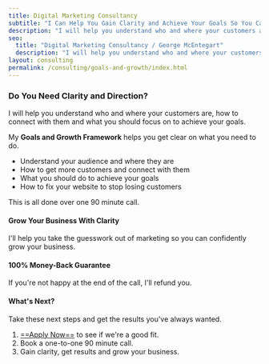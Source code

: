 ```yaml
---
title: Digital Marketing Consultancy
subtitle: "I Can Help You Gain Clarity and Achieve Your Goals So You Can Grow Your Business"
description: "I will help you understand who and where your customers are, how to connect with them and what you should focus on to achieve your digital marketing goals."
seo:
  title: "Digital Marketing Consultancy / George McEntegart"
  description: "I will help you understand who and where your customers are, how to connect with them and what you should focus on to achieve your digital marketing goals."
layout: consulting
permalink: /consulting/goals-and-growth/index.html
---
```


### Do You Need Clarity and Direction?

I will help you understand who and where your customers are, how to connect with them and what you should focus on to achieve your goals.

My **Goals and Growth Framework** helps you get clear on what you need to do.

- Understand your audience and where they are
- How to get more customers and connect with them
- What you should do to achieve your goals
- How to fix your website to stop losing customers

This is all done over one 90 minute call.

#### Grow Your Business With Clarity

I'll help you take the guesswork out of marketing so you can confidently grow your business.

#### 100% Money-Back Guarantee

If you're not happy at the end of the call, I'll refund you.

#### What's Next?

Take these next steps and get the results you've always wanted.

1. [==Apply Now==](https://docs.google.com/forms/d/e/1FAIpQLSfa4xyRBOW0Nb6fMiMdxji5ndcPJ54yfYLGWPnQEsDadtML1Q/viewform) to see if we're a good fit.
2. Book a one-to-one 90 minute call.
3. Gain clarity, get results and grow your business.